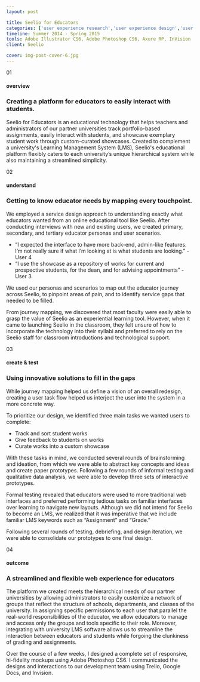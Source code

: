 ```yaml
---
layout: post

title: Seelio for Educators
categories: ['user experience research','user experience design','user interface design','featured']
timeline: Summer 2014 - Spring 2015
tools: Adobe Illustrator CS6, Adobe Photoshop CS6, Axure RP, InVision
client: Seelio

cover: img-post-cover-6.jpg
---
```


<div class="post__section">
	<div class="marker marker-post">01</div>
	<h4 class="heading heading--regular heading--emphasize">overview</h4>
	<h3 class="heading heading--fancy">Creating a platform for educators to easily interact with students.</h3>
	<p>
		Seelio for Educators is an educational technology that helps teachers and administrators of our partner universities track portfolio-based assignments, easily interact with students, and showcase exemplary student work through custom-curated showcases. Created to complement a university's Learning Management System (LMS), Seelio's educational platform flexibly caters to each university’s unique hierarchical system while also maintaining a streamlined simplicity.
	</p>
</div>

<div class="post__section">
	<div class="marker marker-post">02</div>
	<h4 class="heading heading--regular heading--emphasize post__heading--stacked">understand</h4>
	<h3 class="heading heading--fancy">Getting to know educator needs by mapping every touchpoint.</h3>
	<p>
		We employed a service design approach to understanding exactly what educators wanted from an online educational tool like Seelio. After conducting interviews with new and existing users, we created primary, secondary, and tertiary educator personas and user scenarios.
	</p>
	<div class="post__quote">
		<ul class="list">
			<li>
				“I expected the interface to have more back-end, admin-like features. I’m not really sure if what I’m looking at is what students are looking.” - User 4
			</li>
			<li>
				“I use the showcase as a repository of works for current and prospective students, for the dean, and for advising appointments”  - User 3
			</li>
		</ul>
	</div>
	<p>
		We used our personas and scenarios to map out the educator journey across Seelio, to pinpoint areas of pain, and to identify service gaps that needed to be filled. 
	</p>
	<p>
		From journey mapping, we discovered that most faculty were easily able to grasp the value of Seelio as an experiential learning tool. However, when it came to launching Seelio in the classroom, they felt unsure of how to incorporate the technology into their syllabi and preferred to rely on the Seelio staff for classroom introductions and technological support.
	</p>
</div>

<div class="post__section">
	<div class="marker marker-post">03</div>
	<h4 class="heading heading--regular heading--emphasize">create & test</h4>
	<h3 class="heading heading--fancy">Using innovative solutions to fill in the gaps</h3>
	<p>
		While journey mapping helped us define a vision of an overall redesign, creating a user task flow helped us interject the user into the system in a more concrete way.
	</p>
	</p>
		To prioritize our design, we identified three main tasks we wanted users to complete:
	</p>
	<ul>
		<li>Track and sort student works</li>
		<li>Give feedback to students on works</li>
		<li>Curate works into a custom showcase</li>
	</ul>
	<p>
		With these tasks in mind, we conducted several rounds of brainstorming and ideation, from which we were able to abstract key concepts and ideas and create paper prototypes. Following a few rounds of informal testing and qualitative data analysis, we were able to develop three sets of interactive prototypes.
	</p>
	<p>
		Formal testing revealed that educators were used to more traditional web interfaces and preferred performing tedious tasks on familiar interfaces over learning to navigate new layouts. Although we did not intend for Seelio to become an LMS, we realized that it was imperative that we include familiar LMS keywords such as “Assignment” and “Grade.” 
	</p>
	<p>
		Following several rounds of testing, debriefing, and design iteration, we were able to consolidate our prototypes to one final design.
	</p>
</div>

<div class="post__section">
	<div class="marker marker-post">04</div>
	<h4 class="heading heading--regular heading--emphasize">outcome</h4>
	<h3 class="heading heading--fancy">A streamlined and flexible web experience for educators</h3>
	<p>
		The platform we created meets the hierarchical needs of our partner universities by allowing administrators to easily customize a network of groups that reflect the structure of schools, departments, and classes of the university. In assigning specific permissions to each user that parallel the real-world responsibilities of the educator, we allow educators to manage and access only the groups and tools specific to their role. Moreover, integrating with university LMS software allows us to streamline the interaction between educators and students while forgoing the clunkiness of grading and assignments.
	</p>
	<p>
		Over the course of a few weeks, I designed a complete set of responsive, hi-fidelity mockups using Adobe Photoshop CS6. I communicated the designs and interactions to our development team using Trello, Google Docs, and Invision.
	</p>
</div>

